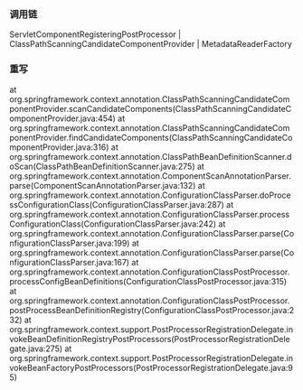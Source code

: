 ### 调用链

ServletComponentRegisteringPostProcessor
|
ClassPathScanningCandidateComponentProvider
|
MetadataReaderFactory

### 重写

at org.springframework.context.annotation.ClassPathScanningCandidateComponentProvider.scanCandidateComponents(ClassPathScanningCandidateComponentProvider.java:454)
at org.springframework.context.annotation.ClassPathScanningCandidateComponentProvider.findCandidateComponents(ClassPathScanningCandidateComponentProvider.java:316)
at org.springframework.context.annotation.ClassPathBeanDefinitionScanner.doScan(ClassPathBeanDefinitionScanner.java:275)
at org.springframework.context.annotation.ComponentScanAnnotationParser.parse(ComponentScanAnnotationParser.java:132)
at org.springframework.context.annotation.ConfigurationClassParser.doProcessConfigurationClass(ConfigurationClassParser.java:287)
at org.springframework.context.annotation.ConfigurationClassParser.processConfigurationClass(ConfigurationClassParser.java:242)
at org.springframework.context.annotation.ConfigurationClassParser.parse(ConfigurationClassParser.java:199)
at org.springframework.context.annotation.ConfigurationClassParser.parse(ConfigurationClassParser.java:167)
at org.springframework.context.annotation.ConfigurationClassPostProcessor.processConfigBeanDefinitions(ConfigurationClassPostProcessor.java:315)
at org.springframework.context.annotation.ConfigurationClassPostProcessor.postProcessBeanDefinitionRegistry(ConfigurationClassPostProcessor.java:232)
at org.springframework.context.support.PostProcessorRegistrationDelegate.invokeBeanDefinitionRegistryPostProcessors(PostProcessorRegistrationDelegate.java:275)
at org.springframework.context.support.PostProcessorRegistrationDelegate.invokeBeanFactoryPostProcessors(PostProcessorRegistrationDelegate.java:95)

